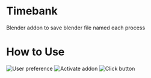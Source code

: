 # Timebank
Blender addon to save blender file named each process
# How to Use
![User preference](https://github.com/rn9dfj3/timebank/blob/master/1.png)
![Activate addon](https://github.com/rn9dfj3/timebank/blob/master/2.png)
![Click button](https://github.com/rn9dfj3/timebank/blob/master/3.png)

